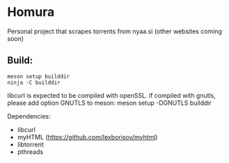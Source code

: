 # Homura
Personal project that scrapes torrents from nyaa.si (other websites coming soon)

## Build:
```
meson setup builddir
ninja -C builddir
```

libcurl is expected to be compiled with openSSL.
if compiled with gnutls, please add option GNUTLS to meson: 
meson setup -DGNUTLS builddir

Dependencies: 

* libcurl 
* myHTML (https://github.com/lexborisov/myhtml)
* libtorrent
* pthreads
